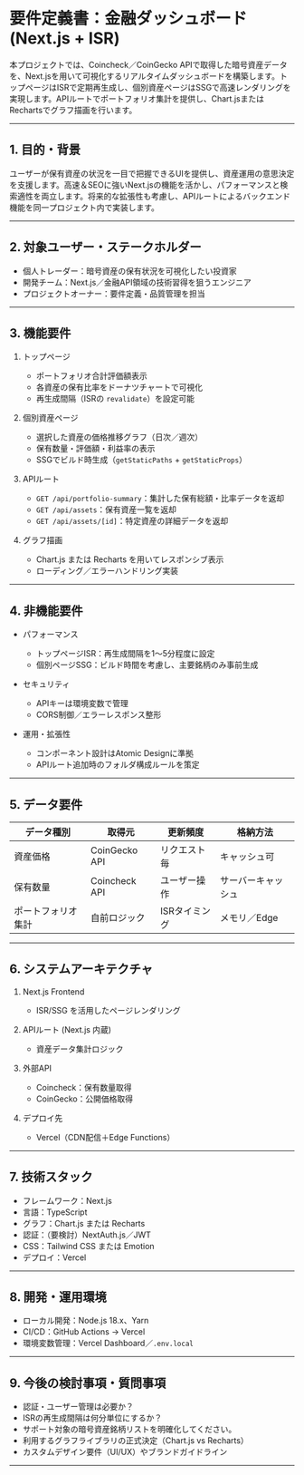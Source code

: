 # 要件定義書：金融ダッシュボード (Next.js + ISR)

本プロジェクトでは、Coincheck／CoinGecko APIで取得した暗号資産データを、Next.jsを用いて可視化するリアルタイムダッシュボードを構築します。トップページはISRで定期再生成し、個別資産ページはSSGで高速レンダリングを実現します。APIルートでポートフォリオ集計を提供し、Chart.jsまたはRechartsでグラフ描画を行います。

---

## 1. 目的・背景

ユーザーが保有資産の状況を一目で把握できるUIを提供し、資産運用の意思決定を支援します。高速＆SEOに強いNext.jsの機能を活かし、パフォーマンスと検索適性を両立します。将来的な拡張性も考慮し、APIルートによるバックエンド機能を同一プロジェクト内で実装します。

---

## 2. 対象ユーザー・ステークホルダー

- 個人トレーダー：暗号資産の保有状況を可視化したい投資家
- 開発チーム：Next.js／金融API領域の技術習得を狙うエンジニア
- プロジェクトオーナー：要件定義・品質管理を担当

---

## 3. 機能要件

1. トップページ  
   - ポートフォリオ合計評価額表示  
   - 各資産の保有比率をドーナツチャートで可視化  
   - 再生成間隔（ISRの `revalidate`）を設定可能  

2. 個別資産ページ  
   - 選択した資産の価格推移グラフ（日次／週次）  
   - 保有数量・評価額・利益率の表示  
   - SSGでビルド時生成（`getStaticPaths` + `getStaticProps`）  

3. APIルート  
   - `GET /api/portfolio-summary`：集計した保有総額・比率データを返却  
   - `GET /api/assets`：保有資産一覧を返却  
   - `GET /api/assets/[id]`：特定資産の詳細データを返却  

4. グラフ描画  
   - Chart.js または Recharts を用いてレスポンシブ表示  
   - ローディング／エラーハンドリング実装  

---

## 4. 非機能要件

- パフォーマンス  
  - トップページISR：再生成間隔を1〜5分程度に設定  
  - 個別ページSSG：ビルド時間を考慮し、主要銘柄のみ事前生成  

- セキュリティ  
  - APIキーは環境変数で管理  
  - CORS制御／エラーレスポンス整形  

- 運用・拡張性  
  - コンポーネント設計はAtomic Designに準拠  
  - APIルート追加時のフォルダ構成ルールを策定  

---

## 5. データ要件

| データ種別         | 取得元          | 更新頻度       | 格納方法           |
|--------------------|-----------------|----------------|--------------------|
| 資産価格           | CoinGecko API   | リクエスト毎   | キャッシュ可       |
| 保有数量           | Coincheck API   | ユーザー操作   | サーバーキャッシュ |
| ポートフォリオ集計 | 自前ロジック    | ISRタイミング  | メモリ／Edge       |

---

## 6. システムアーキテクチャ

1. Next.js Frontend  
   - ISR/SSG を活用したページレンダリング  

2. APIルート (Next.js 内蔵)  
   - 資産データ集計ロジック  

3. 外部API  
   - Coincheck：保有数量取得  
   - CoinGecko：公開価格取得  

4. デプロイ先  
   - Vercel（CDN配信＋Edge Functions）

---

## 7. 技術スタック

- フレームワーク：Next.js  
- 言語：TypeScript  
- グラフ：Chart.js または Recharts  
- 認証：（要検討）NextAuth.js／JWT  
- CSS：Tailwind CSS または Emotion  
- デプロイ：Vercel

---

## 8. 開発・運用環境

- ローカル開発：Node.js 18.x、Yarn  
- CI/CD：GitHub Actions → Vercel  
- 環境変数管理：Vercel Dashboard／`.env.local`

---

## 9. 今後の検討事項・質問事項

- 認証・ユーザー管理は必要か？  
- ISRの再生成間隔は何分単位にするか？  
- サポート対象の暗号資産銘柄リストを明確化してください。  
- 利用するグラフライブラリの正式決定（Chart.js vs Recharts）  
- カスタムデザイン要件（UI/UX）やブランドガイドライン

---